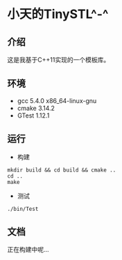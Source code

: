 # 小天的TinySTL^-^

## 介绍
这是我基于C++11实现的一个模板库。

## 环境
- gcc 5.4.0 x86_64-linux-gnu
- cmake 3.14.2
- GTest 1.12.1

## 运行
- 构建
```shell
mkdir build && cd build && cmake ..
cd ..
make
```
- 测试
```shell
./bin/Test
```

## 文档
正在构建中呢...
